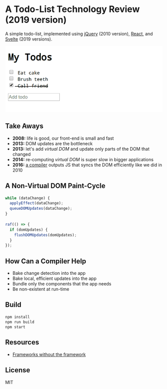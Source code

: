 # A Todo-List Technology Review (2019 version)

A simple todo-list, implemented using [jQuery](https://jquery.com) (2010 version), [React](https://reactjs.org/), and [Svelte](https://svelte.dev/) (2019 versions).

![demo](./docs/screencapture.gif)


## Take Aways

* __2008:__ life is good, our front-end is small and fast
* __2013:__ DOM updates are the bottleneck
* __2013:__ let's add _virtual DOM_ and update only parts of the DOM that changed
* __2014:__ re-computing _virtual DOM_ is super slow in bigger applications
* __2016:__ [a compiler](#how-can-a-compiler-help) outputs JS that syncs the DOM efficiently like we did in 2010


## A Non-Virtual DOM Paint-Cycle

```js
while (dataChange) {
  applyEffect(dataChange);
  queueDOMUpdates(dataChange);
}

raf(() => {
  if (domUpdates) {
    flushDOMUpdates(domUpdates);
  }
});
```


## How Can a Compiler Help

* Bake change detection into the app
* Bake local, efficient updates into the app
* Bundle only the components that the app needs
* Be non-existent at run-time


## Build

```
npm install
npm run build
npm start
```


## Resources

* [Frameworks without the framework](https://svelte.dev/blog/frameworks-without-the-framework)


## License

MIT
